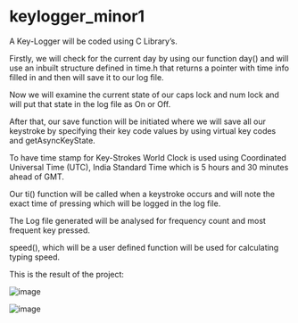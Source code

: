 # keylogger_minor1

A Key-Logger will be coded using C Library’s.

Firstly, we will check for the current day by using our function day() and will use an inbuilt structure defined in time.h that returns a pointer with time info filled in and then will save it to our log file.

Now we will examine the current state of our caps lock and num lock and will put that state in the log file as On or Off.

After that, our save function will be initiated where we will save all our keystroke by specifying their key code values by using virtual key codes and getAsyncKeyState.

To have time stamp for Key-Strokes World Clock is used using Coordinated Universal Time (UTC), India Standard Time which is 5 hours and 30 minutes ahead of GMT.

Our ti() function will be called when a keystroke occurs and will note the exact time of pressing which will be logged in the log file.

The Log file generated will be analysed for frequency count and most frequent key pressed.

speed(), which will be a user defined function will be used for calculating typing speed.


This is the result of the project:

![image](https://user-images.githubusercontent.com/50805925/116808620-734f1880-ab57-11eb-90b4-1380347e1903.png)

![image](https://user-images.githubusercontent.com/50805925/116808636-882bac00-ab57-11eb-98da-8bcfdc370fdc.png)

